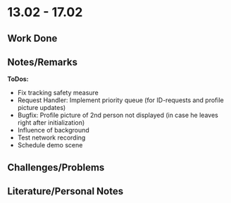 # 13.02 - 17.02

## Work Done


## Notes/Remarks

**ToDos:**
- Fix tracking safety measure
- Request Handler: Implement priority queue (for ID-requests and profile picture updates)
- Bugfix: Profile picture of 2nd person not displayed (in case he leaves right after initialization)
- Influence of background
- Test network recording
- Schedule demo scene

## Challenges/Problems

## Literature/Personal Notes